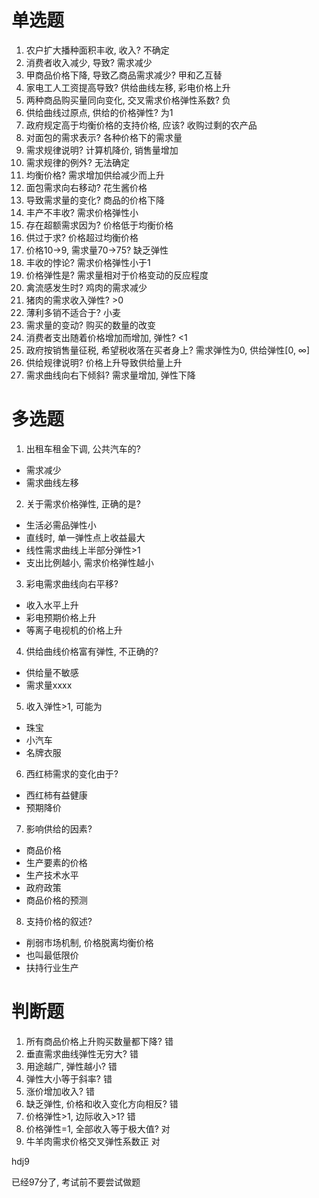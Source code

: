 # 单选题

1. 农户扩大播种面积丰收, 收入? 不确定
2. 消费者收入减少, 导致? 需求减少
3. 甲商品价格下降, 导致乙商品需求减少? 甲和乙互替
4. 家电工人工资提高导致? 供给曲线左移, 彩电价格上升
5. 两种商品购买量同向变化, 交叉需求价格弹性系数? 负
6. 供给曲线过原点, 供给的价格弹性? 为1
7. 政府规定高于均衡价格的支持价格, 应该? 收购过剩的农产品
8. 对面包的需求表示? 各种价格下的需求量
9. 需求规律说明? 计算机降价, 销售量增加
10. 需求规律的例外? 无法确定
11. 均衡价格? 需求增加供给减少而上升
12. 面包需求向右移动? 花生酱价格
13. 导致需求量的变化? 商品的价格下降
14. 丰产不丰收? 需求价格弹性小
15. 存在超额需求因为? 价格低于均衡价格
16. 供过于求? 价格超过均衡价格
17. 价格10->9, 需求量70->75? 缺乏弹性
18. 丰收的悖论? 需求价格弹性小于1
19. 价格弹性是? 需求量相对于价格变动的反应程度
20. 禽流感发生时? 鸡肉的需求减少
21. 猪肉的需求收入弹性? >0
22. 薄利多销不适合于? 小麦
23. 需求量的变动? 购买的数量的改变
24. 消费者支出随着价格增加而增加, 弹性? <1
25. 政府按销售量征税, 希望税收落在买者身上? 需求弹性为0, 供给弹性[0, ∞]
26. 供给规律说明? 价格上升导致供给量上升
27. 需求曲线向右下倾斜? 需求量增加, 弹性下降

# 多选题

1. 出租车租金下调, 公共汽车的?
- 需求减少
- 需求曲线左移
2. 关于需求价格弹性, 正确的是?
- 生活必需品弹性小
- 直线时, 单一弹性点上收益最大
- 线性需求曲线上半部分弹性>1
- 支出比例越小, 需求价格弹性越小
3. 彩电需求曲线向右平移?
- 收入水平上升
- 彩电预期价格上升
- 等离子电视机的价格上升
4. 供给曲线价格富有弹性, 不正确的?
- 供给量不敏感
- 需求量xxxx
5. 收入弹性>1, 可能为
- 珠宝
- 小汽车
- 名牌衣服
6. 西红柿需求的变化由于?
- 西红柿有益健康
- 预期降价
7. 影响供给的因素?
- 商品价格
- 生产要素的价格
- 生产技术水平
- 政府政策
- 商品价格的预测
8. 支持价格的叙述?
- 削弱市场机制, 价格脱离均衡价格
- 也叫最低限价
- 扶持行业生产

# 判断题

1. 所有商品价格上升购买数量都下降? 错
2. 垂直需求曲线弹性无穷大? 错
3. 用途越广, 弹性越小? 错
4. 弹性大小等于斜率? 错
5. 涨价增加收入? 错
6. 缺乏弹性, 价格和收入变化方向相反? 错
7. 价格弹性>1, 边际收入>1? 错
8. 价格弹性=1, 全部收入等于极大值? 对
9. 牛羊肉需求价格交叉弹性系数正 对


hdj9

已经97分了, 考试前不要尝试做题
